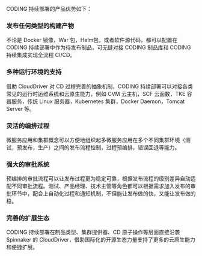 CODING 持续部署的产品优势如下：
### 发布任何类型的构建产物
不论是 Docker 镜像，War 包，Helm包，或者软件源代码，都可以配置在 CODING 持续部署中作为待发布制品，可无缝对接 CODING 制品库和 CODING 持续集成实现全流程 CI/CD。

### 多种运行环境的支持
借助 CloudDriver 对 CD 过程完善的抽象机制，CODING 持续部署可以对接各类常见的运行时运维系统和云原生能力，例如 CVM 云主机，SCF 云函数，TKE 容器服务，传统 Linux 服务器，Kubernetes 集群，Docker Daemon，Tomcat Server 等。

### 灵活的编排过程
微服务应用和集群概念可以方便地组织起多微服务应用在多个不同集群环境（测试，预发布，生产）之间的发布流程控制，过程预编排，错误回退等能力。

### 强大的审批系统
预编排的审批流程可以让发布过程更为稳定可靠，根据发布流程的级别差异自动适配不同审批流程。测试、产品经理、技术主管等角色都可以根据需求加入发布的审批环节中，配合上自动化过程和通知机制，不但能让发布做的快，又能让发布做的稳。

### 完善的扩展生态
CODING 持续部署在制品类型、集群提供器、CD 原子操作等层面直接沿袭 Spinnaker 的 CloudDriver，借助国际化的开源生态力量支持了更多的云原生能力和便捷扩展。
